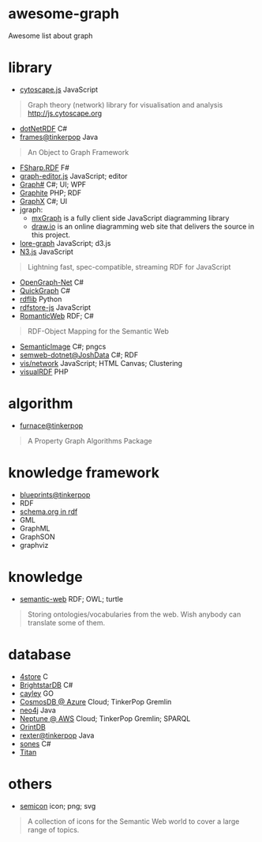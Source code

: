 # awesome-graph
Awesome list about graph

# library
* [cytoscape.js](https://github.com/cytoscape/cytoscape.js) JavaScript
> Graph theory (network) library for visualisation and analysis http://js.cytoscape.org
* [dotNetRDF](https://github.com/dotnetrdf/dotnetrdf) C#
* [frames@tinkerpop](https://github.com/tinkerpop/frames) Java
> An Object to Graph Framework
* [FSharp.RDF](https://github.com/ryansroberts/FSharp.RDF) F#
* [graph-editor.js](https://github.com/rkirov/graph-editor.js) JavaScript; editor
* [Graph#](http://graphsharp.codeplex.com/) C#; UI; WPF
* [Graphite](https://github.com/cgutteridge/Graphite) PHP; RDF
* [GraphX](https://github.com/panthernet/GraphX) C#; UI
* jgraph:
  * [mxGraph](https://github.com/jgraph/mxgraph)  is a fully client side JavaScript diagramming library
  * [draw.io](https://github.com/jgraph/drawio) is an online diagramming web site that delivers the source in this project.
* [lore-graph](https://github.com/13f/lore-graph) JavaScript; d3.js
* [N3.js](https://github.com/RubenVerborgh/N3.js) JavaScript
> Lightning fast, spec-compatible, streaming RDF for JavaScript
* [OpenGraph-Net](https://github.com/ghorsey/OpenGraph-Net) C#
* [QuickGraph](http://quickgraph.codeplex.com/) C#
* [rdflib](https://github.com/RDFLib/rdflib) Python
* [rdfstore-js](https://github.com/antoniogarrote/rdfstore-js) JavaScript
* [RomanticWeb](https://github.com/MakoLab/RomanticWeb) RDF; C#
> RDF-Object Mapping for the Semantic Web
* [SemanticImage](https://github.com/taurenshaman/SemanticImage) C#; pngcs
* [semweb-dotnet@JoshData](https://github.com/JoshData/semweb-dotnet) C#; RDF
* [vis/network](https://github.com/visjs/vis-network) JavaScript; HTML Canvas; Clustering
* [visualRDF](https://github.com/alangrafu/visualRDF) PHP

# algorithm
* [furnace@tinkerpop](https://github.com/tinkerpop/furnace)
> A Property Graph Algorithms Package

# knowledge framework
* [blueprints@tinkerpop](https://github.com/tinkerpop/blueprints)
* RDF
* [schema.org in rdf](https://github.com/mhausenblas/schema-org-rdf)
* GML
* GraphML
* GraphSON
* graphviz

# knowledge
* [semantic-web](https://github.com/taurenshaman/semantic-web) RDF; OWL; turtle
> Storing ontologies/vocabularies from the web. Wish anybody can translate some of them.

# database
* [4store](https://github.com/4store/4store) C
* [BrightstarDB](https://github.com/BrightstarDB/BrightstarDB) C#
* [cayley](https://github.com/cayleygraph/cayley) GO
* [CosmosDB @ Azure](https://docs.microsoft.com/en-us/azure/cosmos-db/graph-introduction) Cloud; TinkerPop Gremlin
* [neo4j](http://neo4j.org/) Java
* [Neptune @ AWS](https://aws.amazon.com/neptune/) Cloud; TinkerPop Gremlin; SPARQL
* [OrintDB](http://www.orientechnologies.com/)
* [rexter@tinkerpop](https://github.com/tinkerpop/rexster) Java
* [sones](https://github.com/sones/sones) C#
* [Titan](http://thinkaurelius.github.com/titan/)

# others
* [semicon](https://github.com/k00ni/semicon) icon; png; svg
> A collection of icons for the Semantic Web world to cover a large range of topics.
